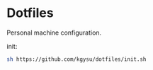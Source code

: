 # Dotfiles

Personal machine configuration.


init:

```bash
sh https://github.com/kgysu/dotfiles/init.sh
```


